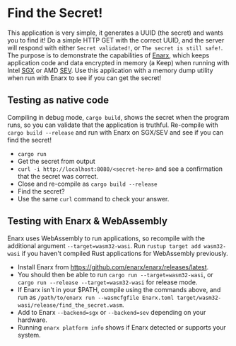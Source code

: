 # Find the Secret!

This application is very simple, it generates a UUID (the secret) and wants you to find it! Do a simple HTTP GET with the correct UUID, and the server will respond with either `Secret validated!`, or `The secret is still safe!`. The purpose is to demonstrate the capabilities of [Enarx](https://github.com/enarx/enarx/), which keeps application code and data encrypted in memory (a Keep) when running with Intel [SGX](https://www.intel.com/content/www/us/en/architecture-and-technology/software-guard-extensions.html) or AMD [SEV](https://developer.amd.com/sev/). Use this application with a memory dump utility when run with Enarx to see if you can get the secret!

## Testing as native code
Compiling in debug mode, `cargo build`, shows the secret when the program runs, so you can validate that the application is truthful. Re-compile with `cargo build --release` and run with Enarx on SGX/SEV and see if you can find the secret!

* `cargo run`
* Get the secret from output
* `curl -i http://localhost:8080/<secret-here>` and see a confirmation that the secret was correct.
* Close and re-compile as `cargo build --release`
* Find the secret?
* Use the same `curl` command to check your answer.

## Testing with Enarx & WebAssembly
Enarx uses WebAssembly to run applications, so recompile with the additional argument `--target=wasm32-wasi`. Run `rustup target add wasm32-wasi` if you haven't compiled Rust applications for WebAssembly previously.
* Install Enarx from https://github.com/enarx/enarx/releases/latest.
* You should then be able to run `cargo run --target=wasm32-wasi`, or `cargo run --release --target=wasm32-wasi` for release mode.
* If Enarx isn't in your $PATH, compile using the commands above, and run as `/path/to/enarx run --wasmcfgfile Enarx.toml target/wasm32-wasi/release/find_the_secret.wasm`.
* Add to Enarx `--backend=sgx` or `--backend=sev` depending on your hardware.
* Running `enarx platform info` shows if Enarx detected or supports your system.
